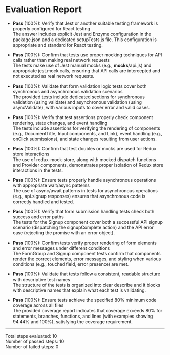 # Evaluation Report

- **Pass** (100%): Verify that Jest or another suitable testing framework is properly configured for React testing  
  The answer includes explicit Jest and Enzyme configuration in the package.json and a dedicated setupTests.js file. This configuration is appropriate and standard for React testing.

- **Pass** (100%): Confirm that tests use proper mocking techniques for API calls rather than making real network requests  
  The tests make use of Jest manual mocks (e.g., __mocks__/api.js) and appropriate jest.mock calls, ensuring that API calls are intercepted and not executed as real network requests.

- **Pass** (100%): Validate that form validation logic tests cover both synchronous and asynchronous validation scenarios  
  The provided tests include dedicated sections for synchronous validation (using validate) and asynchronous validation (using asyncValidate), with various inputs to cover error and valid cases.

- **Pass** (100%): Verify that test assertions properly check component rendering, state changes, and event handling  
  The tests include assertions for verifying the rendering of components (e.g., DocumentTitle, Input components, and Link), event handling (e.g., onClick submissions), and state changes resulting from user actions.

- **Pass** (100%): Confirm that test doubles or mocks are used for Redux store interactions  
  The use of redux-mock-store, along with mocked dispatch functions and Provider components, demonstrates proper isolation of Redux store interactions in the tests.

- **Pass** (100%): Ensure tests properly handle asynchronous operations with appropriate wait/async patterns  
  The use of async/await patterns in tests for asynchronous operations (e.g., api.signup responses) ensures that asynchronous code is correctly handled and tested.

- **Pass** (100%): Verify that form submission handling tests check both success and error paths  
  The tests for the Signup component cover both a successful API signup scenario (dispatching the signupComplete action) and the API error case (rejecting the promise with an error object).

- **Pass** (100%): Confirm tests verify proper rendering of form elements and error messages under different conditions  
  The FormGroup and Signup component tests confirm that components render the correct elements, error messages, and styling when various conditions (e.g., touched field, error presence) are met.

- **Pass** (100%): Validate that tests follow a consistent, readable structure with descriptive test names  
  The structure of the tests is organized into clear describe and it blocks with descriptive names that explain what each test is validating.

- **Pass** (100%): Ensure tests achieve the specified 80% minimum code coverage across all files  
  The provided coverage report indicates that coverage exceeds 80% for statements, branches, functions, and lines (with examples showing 94.44% and 100%), satisfying the coverage requirement.

---

Total steps evaluated: 10  
Number of passed steps: 10  
Number of failed steps: 0
